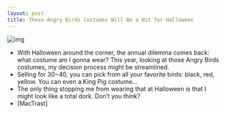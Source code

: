 ```yaml
---
layout: post
title: These Angry Birds Costumes Will Be a Hit for Halloween
---
```

![img](http://media.idownloadblog.com/wp-content/uploads/2011/09/Angry-Birds-Costumes.jpg)
* With Halloween around the corner, the annual dilemma comes back: what costume am I gonna wear? This year, looking at those Angry Birds costumes, my decision process might be streamlined.
* Selling for $30-$40, you can pick from all your favorite birds: black, red, yellow. You can even a King Pig costume…
* The only thing stopping me from wearing that at Halloween is that I might look like a total dork. Don’t you think?
* [MacTrast]

